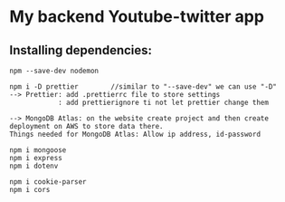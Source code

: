 # My backend Youtube-twitter app

## Installing dependencies:
    npm --save-dev nodemon

    npm i -D prettier        //similar to "--save-dev" we can use "-D"
    --> Prettier: add .prettierrc file to store settings
                : add prettierignore ti not let prettier change them

    --> MongoDB Atlas: on the website create project and then create deployment on AWS to store data there.
    Things needed for MongoDB Atlas: Allow ip address, id-password

    npm i mongoose
    npm i express
    npm i dotenv

    npm i cookie-parser
    npm i cors

    

